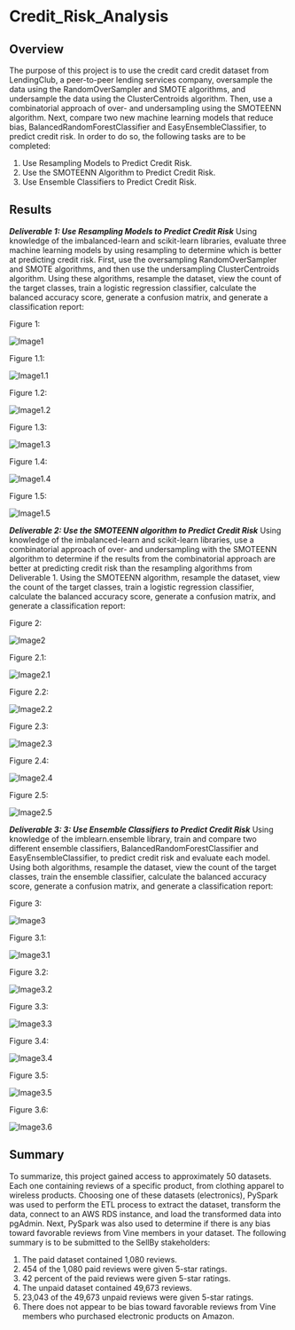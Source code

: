# Credit_Risk_Analysis

## Overview

The purpose of this project is to use the credit card credit dataset from LendingClub, a peer-to-peer lending services company, oversample the data using the RandomOverSampler and SMOTE algorithms, and undersample the data using the ClusterCentroids algorithm. Then, use a combinatorial approach of over- and undersampling using the SMOTEENN algorithm. Next, compare two new machine learning models that reduce bias, BalancedRandomForestClassifier and EasyEnsembleClassifier, to predict credit risk. In order to do so, the following tasks are to be completed: 

1. Use Resampling Models to Predict Credit Risk.
2. Use the SMOTEENN Algorithm to Predict Credit Risk.
3. Use Ensemble Classifiers to Predict Credit Risk.

## Results

***Deliverable 1: Use Resampling Models to Predict Credit Risk***
Using knowledge of the imbalanced-learn and scikit-learn libraries, evaluate three machine learning models by using resampling to determine which is better at predicting credit risk. First, use the oversampling RandomOverSampler and SMOTE algorithms, and then use the undersampling ClusterCentroids algorithm. Using these algorithms, resample the dataset, view the count of the target classes, train a logistic regression classifier, calculate the balanced accuracy score, generate a confusion matrix, and generate a classification report:

Figure 1:

![Image1](https://raw.githubusercontent.com/krismbah/Credit_Risk_Analysis/main/D1.png)

Figure 1.1:

![Image1.1](https://raw.githubusercontent.com/krismbah/Credit_Risk_Analysis/main/D1.1.png)

Figure 1.2:

![Image1.2](https://raw.githubusercontent.com/krismbah/Credit_Risk_Analysis/main/D1.2.png)

Figure 1.3:

![Image1.3](https://raw.githubusercontent.com/krismbah/Credit_Risk_Analysis/main/D1.3.png)

Figure 1.4:

![Image1.4](https://raw.githubusercontent.com/krismbah/Credit_Risk_Analysis/main/D1.4.png)

Figure 1.5:

![Image1.5](https://raw.githubusercontent.com/krismbah/Credit_Risk_Analysis/main/D1.5.png)


***Deliverable 2: Use the SMOTEENN algorithm to Predict Credit Risk***
Using knowledge of the imbalanced-learn and scikit-learn libraries, use a combinatorial approach of over- and undersampling with the SMOTEENN algorithm to determine if the results from the combinatorial approach are better at predicting credit risk than the resampling algorithms from Deliverable 1. Using the SMOTEENN algorithm, resample the dataset, view the count of the target classes, train a logistic regression classifier, calculate the balanced accuracy score, generate a confusion matrix, and generate a classification report:

Figure 2:

![Image2](https://raw.githubusercontent.com/krismbah/Credit_Risk_Analysis/main/D2.png)

Figure 2.1:

![Image2.1](https://raw.githubusercontent.com/krismbah/Credit_Risk_Analysis/main/D2.1.png)

Figure 2.2:

![Image2.2](https://raw.githubusercontent.com/krismbah/Credit_Risk_Analysis/main/D2.2.png)

Figure 2.3:

![Image2.3](https://raw.githubusercontent.com/krismbah/Credit_Risk_Analysis/main/D2.3.png)


Figure 2.4:

![Image2.4](https://raw.githubusercontent.com/krismbah/Credit_Risk_Analysis/main/D2.2.png)

Figure 2.5:

![Image2.5](https://raw.githubusercontent.com/krismbah/Credit_Risk_Analysis/main/D2.3.png)


***Deliverable 3: 3: Use Ensemble Classifiers to Predict Credit Risk***
Using knowledge of the imblearn.ensemble library, train and compare two different ensemble classifiers, BalancedRandomForestClassifier and EasyEnsembleClassifier, to predict credit risk and evaluate each model. Using both algorithms, resample the dataset, view the count of the target classes, train the ensemble classifier, calculate the balanced accuracy score, generate a confusion matrix, and generate a classification report:

Figure 3:

![Image3](https://raw.githubusercontent.com/krismbah/Credit_Risk_Analysis/main/D3.png)

Figure 3.1:

![Image3.1](https://raw.githubusercontent.com/krismbah/Credit_Risk_Analysis/main/D3.1.png)

Figure 3.2:

![Image3.2](https://raw.githubusercontent.com/krismbah/Credit_Risk_Analysis/main/D3.2.png)

Figure 3.3:

![Image3.3](https://raw.githubusercontent.com/krismbah/Credit_Risk_Analysis/main/D3.3.png)


Figure 3.4:

![Image3.4](https://raw.githubusercontent.com/krismbah/Credit_Risk_Analysis/main/D3.4.png)

Figure 3.5:

![Image3.5](https://raw.githubusercontent.com/krismbah/Credit_Risk_Analysis/main/D3.5.png)

Figure 3.6:

![Image3.6](https://raw.githubusercontent.com/krismbah/Credit_Risk_Analysis/main/D3.6.png)


## Summary

To summarize, this project gained access to approximately 50 datasets. Each one containing reviews of a specific product, from clothing apparel to wireless products. Choosing one of these datasets (electronics), PySpark was used to perform the ETL process to extract the dataset, transform the data, connect to an AWS RDS instance, and load the transformed data into pgAdmin. Next, PySpark was also used to determine if there is any bias toward favorable reviews from Vine members in your dataset. The following summary is to be submitted to the SellBy stakeholders:

1. The paid dataset contained 1,080 reviews.
2. 454 of the 1,080 paid reviews were given 5-star ratings.
3. 42 percent of the paid reviews were given 5-star ratings.
4. The unpaid dataset contained 49,673 reviews.
5. 23,043 of the 49,673 unpaid reviews were given 5-star ratings.
6. There does not appear to be bias toward favorable reviews from Vine members who purchased electronic products on Amazon.
